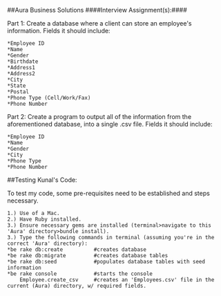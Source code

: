 ##Aura Business Solutions
####Interview Assignment(s):####


Part 1: Create a database where a client can store an employee's information. Fields it should include:

	*Employee ID
	*Name
	*Gender
	*Birthdate
	*Address1
	*Address2
	*City
	*State
	*Postal
	*Phone Type (Cell/Work/Fax)
	*Phone Number

Part 2: Create a program to output all of the information from the aforementioned database, into a single .csv file. Fields it should include:

	*Employee ID
	*Name
	*Gender
	*City
	*Phone Type
	*Phone Number

##Testing Kunal's Code:

To test my code, some pre-requisites need to be established and steps necessary.

	1.) Use of a Mac.
	2.) Have Ruby installed.
	3.) Ensure necessary gems are installed (terminal>navigate to this 'Aura' directory>bundle install).
	3.) Type the following commands in terminal (assuming you're in the correct 'Aura' directory):
	*be rake db:create			#creates database
	*be rake db:migrate			#creates database tables
	*be rake db:seed			#populates database tables with seed information
	*be rake console			#starts the console
		Employee.create_csv     #creates an 'Employees.csv' file in the current (Aura) directory, w/ required fields.

